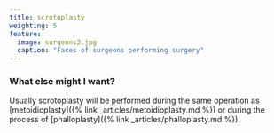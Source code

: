 ```yaml
---
title: scrotoplasty
weighting: 5
feature:
  image: surgeons2.jpg
  caption: "Faces of surgeons performing surgery"
---
```


### What else might I want?

Usually scrotoplasty will be performed during the same operation as [metoidioplasty]({% link _articles/metoidioplasty.md %}) or during the process of [phalloplasty]({% link _articles/phalloplasty.md %}).

